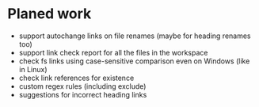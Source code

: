# Planed work

- support autochange links on file renames (maybe for heading renames too)
- support link check report for all the files in the workspace
- check fs links using case-sensitive comparison even on Windows (like in Linux)
- check link references for existence
- custom regex rules (including exclude)
- suggestions for incorrect heading links
